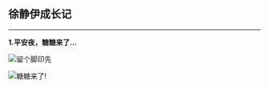 

## 徐静伊成长记

****


**1.平安夜，糖糖来了...**

![留个脚印先](/Resource/xjy/003,"留个脚印先！")


![糖糖来了!](/Resource/xjy/002,"糖糖来了！")




